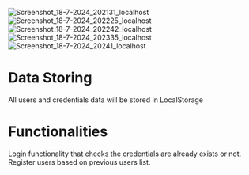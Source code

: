 ![Screenshot_18-7-2024_202131_localhost](https://github.com/user-attachments/assets/6bd42d40-572c-4da9-b3fa-daf2c03e3ed4)
![Screenshot_18-7-2024_202225_localhost](https://github.com/user-attachments/assets/baf3477c-bf1d-4b43-86e3-923d19e590a1)
![Screenshot_18-7-2024_202242_localhost](https://github.com/user-attachments/assets/91e3d0ea-c01c-4408-a52e-69bc3ad83f68)
![Screenshot_18-7-2024_202335_localhost](https://github.com/user-attachments/assets/5952909d-72b8-457b-bc96-951295c4cd7a)
![Screenshot_18-7-2024_20241_localhost](https://github.com/user-attachments/assets/f08cbd69-9dc7-470d-be3e-37485bdb2c5f)

# Data Storing
 All users and credentials data will be stored in LocalStorage
 
# Functionalities
Login functionality that checks the credentials are already exists or not.
Register users based on previous users list.
